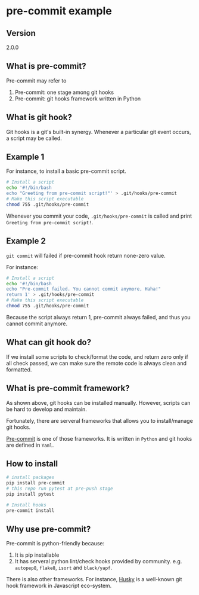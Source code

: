 # pre-commit example

## Version

2.0.0

## What is pre-commit?

Pre-commit may refer to

1. Pre-commit: one stage among git hooks
2. Pre-commit: git hooks framework written in Python

## What is git hook?

Git hooks is a git's built-in synergy. Whenever a particular git event occurs, a script may be called.

## Example 1

For instance, to install a basic pre-commit script.

```bash
# Install a script
echo '#!/bin/bash
echo "Greeting from pre-commit script!"' > .git/hooks/pre-commit
# Make this script executable
chmod 755 .git/hooks/pre-commit
```

Whenever you commit your code, `.git/hooks/pre-commit` is called and print `Greeting from pre-commit script!`.

## Example 2

`git commit` will failed if pre-commit hook return none-zero value.

For instance:

```bash
# Install a script
echo '#!/bin/bash
echo "Pre-commit failed. You cannot commit anymore, Haha!"
return 1' > .git/hooks/pre-commit
# Make this script executable
chmod 755 .git/hooks/pre-commit
```

Because the script always return 1, pre-commit always failed, and thus you cannot commit anymore.

## What can git hook do?

If we install some scripts to check/format the code, and return zero only if all check passed, we can make sure the remote code is always clean and formatted.

## What is pre-commit framework?

As shown above, git hooks can be installed manually. However, scripts can be hard to develop and maintain.

Fortunately, there are serveral frameworks that allows you to install/manage git hooks.

[Pre-commit](https://pre-commit.com/) is one of those frameworks. It is written in `Python` and git hooks are defined in `Yaml`.

## How to install

```bash
# install packages
pip install pre-commit
# this repo run pytest at pre-push stage
pip install pytest

# Install hooks
pre-commit install
```

## Why use pre-commit?

Pre-commit is python-friendly because:

1. It is pip installable
2. It has serveral python lint/check hooks provided by community. e.g. `autopep8`, `flake8`, `isort` and `black/yapf`.

There is also other frameworks. For instance, [Husky](https://github.com/typicode/husky) is a well-known git hook framework in Javascript eco-system.
